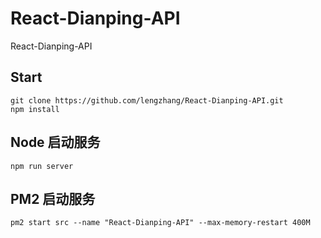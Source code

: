 # React-Dianping-API
React-Dianping-API

## Start

    git clone https://github.com/lengzhang/React-Dianping-API.git
    npm install

## Node 启动服务

    npm run server

## PM2 启动服务

    pm2 start src --name "React-Dianping-API" --max-memory-restart 400M
